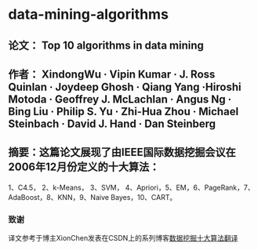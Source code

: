 # data-mining-algorithms
## 论文： Top 10 algorithms in data mining 
## 作者： XindongWu · Vipin Kumar · J. Ross Quinlan · Joydeep Ghosh · Qiang Yang ·Hiroshi Motoda · Geoffrey J. McLachlan · Angus Ng · Bing Liu · Philip S. Yu · Zhi-Hua Zhou · Michael Steinbach · David J. Hand · Dan Steinberg
## 摘要：这篇论文展现了由IEEE国际数据挖掘会议在2006年12月份定义的十大算法：
1、C4.5， 2、k-Means， 3、SVM， 4、Apriori，5、EM，6、PageRank，7、AdaBoost，8、KNN，9、Naive Bayes，10、CART。

### 致谢
译文参考于博主XionChen发表在CSDN上的系列博客[数据挖掘十大算法翻译](http://blog.csdn.net/u010293844/article/category/5973291)
